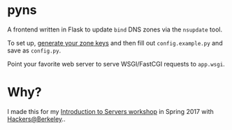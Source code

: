pyns
====

A frontend written in Flask to update `bind` DNS zones via the `nsupdate` tool.

To set up, [generate your zone keys](http://linux.yyz.us/nsupdate/) and then fill out `config.example.py` and save as `config.py`.

Point your favorite web server to serve WSGI/FastCGI requests to `app.wsgi`.

Why?
====

I made this for my [Introduction to Servers workshop](https://serv-wksp.lolhax.io) in Spring 2017 with [Hackers@Berkeley](https://hackersatberkeley.com)..
